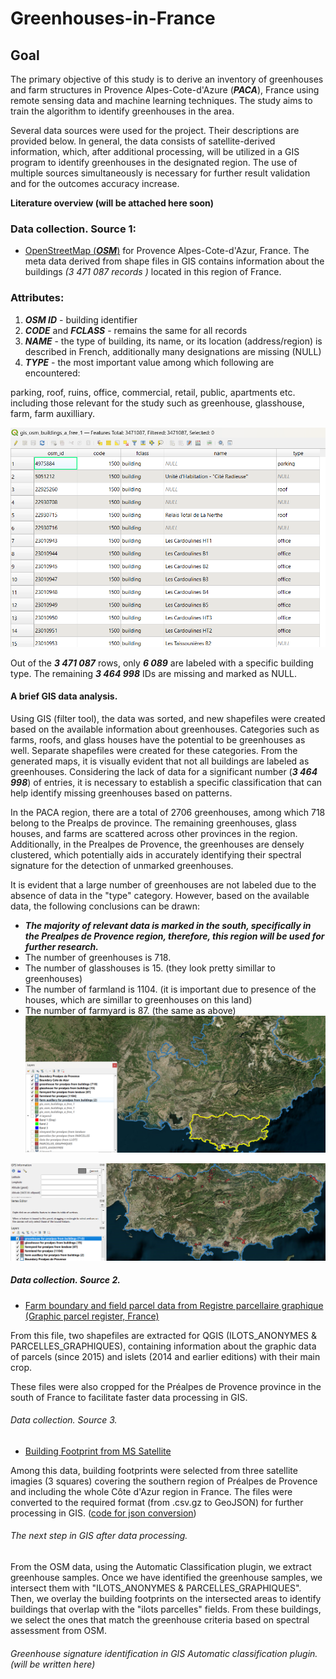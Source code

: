 # Greenhouses-in-France
## Goal
The primary objective of this study is to derive an inventory of greenhouses and farm structures in Provence Alpes-Cote-d'Azure (***PACA***), France using remote sensing data and machine learning techniques. The study aims to train the algorithm to identify greenhouses in the area. 

Several data sources were used for the project. Their descriptions are provided below. In general, the data consists of satellite-derived information, which, after additional processing, will be utilized in a GIS program to identify greenhouses in the designated region. The use of multiple sources simultaneously is necessary for further result validation and for the outcomes accuracy increase.

**__Literature overview (will be attached here soon)__**

### Data collection. Source 1: 
* [OpenStreetMap (***OSM***)](https://download.geofabrik.de/europe/france.html) for Provence Alpes-Cote-d'Azur, France.
The meta data derived from shape files in GIS contains information about the buildings *(3 471 087 records )* located in this region of France.

### Attributes:
1. ***OSM ID*** - building identifier 
2. ***CODE*** and ***FCLASS*** - remains the same for all records
3. ***NAME*** - the type of building, its name, or its location (address/region) is described in French, additionally many designations are missing (NULL)
4. ***TYPE*** - the most important value among which following are encountered:

parking, roof, ruins, office, commercial, retail, public, apartments etc. including those relevant for the study such as greenhouse, glasshouse, farm, farm auxilliary.

![Attribute table.png](https://github.com/Phoenix-ju/greenhouses-in-France/blob/main/Attribute%20table.png)

Out of the ***3 471 087*** rows, only ***6 089*** are labeled with a specific building type. The remaining ***3 464 998*** IDs are missing and marked as NULL. 

#### A brief GIS data analysis.
Using GIS (filter tool), the data was sorted, and new shapefiles were created based on the available information about greenhouses. 
Categories such as farms, roofs, and glass houses have the potential to be greenhouses as well. Separate shapefiles were created for these categories. From the generated maps, it is visually evident that not all buildings are labeled as greenhouses. Considering the lack of data for a significant number (***3 464 998***) of entries, it is necessary to establish a specific classification that can help identify missing greenhouses based on patterns.

In the PACA region, there are a total of 2706 greenhouses, among which 718 belong to the Prealps de province. The remaining greenhouses, glass houses, and farms are scattered across other provinces in the region. Additionally, in the Prealpes de Provence, the greenhouses are densely clustered, which potentially aids in accurately identifying their spectral signature for the detection of unmarked greenhouses.

It is evident that a large number of greenhouses are not labeled due to the absence of data in the "type" category. However, based on the available data, the following conclusions can be drawn:

* ***The majority of relevant data is marked in the south, specifically in the Prealpes de Provence region, therefore, this region will be used for further research.***
* The number of greenhouses is 718.
* The number of glasshouses is 15. (they look pretty simillar to greenhouses)
* The number of farmland is 1104. (it is important due to presence of the houses, which are simillar to greenhouses on this land)
* The number of farmyard is 87. (the same as above)
![Screenshot (20)](https://github.com/Phoenix-ju/greenhouses-in-France/blob/main/Province%20Cote%20d%20Azur.png)

![Prealpes de Province map from QGIS](https://github.com/Phoenix-ju/greenhouses-in-France/blob/main/Prealpes%20de%20province.png)

##### Data collection. Source 2.
* [Farm boundary and field parcel data from Registre parcellaire graphique (Graphic parcel register, France)](https://geoservices.ign.fr/telechargement)

From this file, two shapefiles are extracted for QGIS (ILOTS_ANONYMES & PARCELLES_GRAPHIQUES), containing information about the graphic data of parcels (since 2015) and islets (2014 and earlier editions) with their main crop. 

These files were also cropped for the Préalpes de Provence province in the south of France to facilitate faster data processing in GIS.

###### Data collection. Source 3.
* [Building Footprint from MS Satellite](https://github.com/microsoft/GlobalMLBuildingFootprints)

Among this data, building footprints were selected from three satellite imagies (3 squares) covering the southern region of Préalpes de Provence and including the whole Côte d'Azur region in France. The files were converted to the required format (from .csv.gz to GeoJSON) for further processing in GIS.
([code for json conversion](https://github.com/microsoft/GlobalMLBuildingFootprints/blob/main/scripts/make-gis-friendly.py))

###### The next step in GIS after data processing.
From the OSM data, using the Automatic Classification plugin, we extract greenhouse samples. Once we have identified the greenhouse samples, we intersect them with "ILOTS_ANONYMES & PARCELLES_GRAPHIQUES". Then, we overlay the building footprints on the intersected areas to identify buildings that overlap with the "ilots parcelles" fields. From these buildings, we select the ones that match the greenhouse criteria based on spectral assessment from OSM.

###### Greenhouse signature identification in GIS Automatic classification plugin. (will be written here)
















